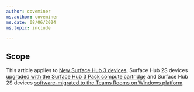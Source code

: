 ```yaml
---
author: coveminer    
ms.author: coveminer
ms.date: 08/06/2024
ms.topic: include

---
```


## Scope

This article applies to [New Surface Hub 3 devices](/surface-hub/surface-hub-3-whats-new.md), Surface Hub 2S devices [upgraded with the Surface Hub 3 Pack compute cartridge](/surface-hub/install-manage-surface-hub-3-pack.md) and Surface Hub 2S devices [software-migrated to the Teams Rooms on Windows platform](/surface-hub/surface-hub-2s-migrate-to-mtr-w.md).
